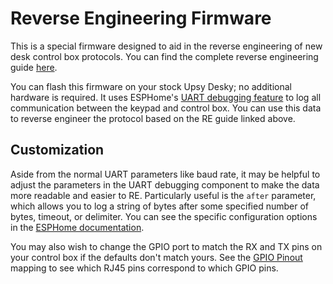 # Reverse Engineering Firmware

This is a special firmware designed to aid in the reverse engineering of new desk control box protocols. You can find the complete reverse engineering guide [here](https://upsy-desky.tjhorner.dev/docs/advanced/reverse-engineering/).

You can flash this firmware on your stock Upsy Desky; no additional hardware is required. It uses ESPHome's [UART debugging feature](https://esphome.io/components/uart.html#debugging) to log all communication between the keypad and control box. You can use this data to reverse engineer the protocol based on the RE guide linked above.

## Customization

Aside from the normal UART parameters like baud rate, it may be helpful to adjust the parameters in the UART debugging component to make the data more readable and easier to RE. Particularly useful is the `after` parameter, which allows you to log a string of bytes after some specified number of bytes, timeout, or delimiter. You can see the specific configuration options in the [ESPHome documentation](https://esphome.io/components/uart.html#debugging).

You may also wish to change the GPIO port to match the RX and TX pins on your control box if the defaults don't match yours. See the [GPIO Pinout](https://upsy-desky.tjhorner.dev/docs/reference/gpio/) mapping to see which RJ45 pins correspond to which GPIO pins.
